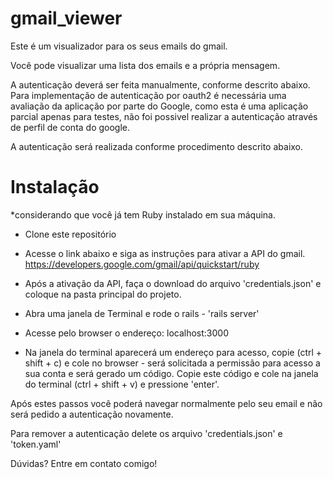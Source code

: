 # gmail_viewer

Este é um visualizador para os seus emails do gmail.

Você pode visualizar uma lista dos emails e a própria mensagem.

A autenticação deverá ser feita manualmente, conforme descrito abaixo. Para implementação de autenticação por oauth2 é necessária uma avaliação da aplicação por parte do Google, como esta é uma aplicação parcial apenas para testes, não foi possivel realizar a autenticação através de perfil de conta do google.

A autenticação será realizada conforme procedimento descrito abaixo.


Instalação
==========

*considerando que você já tem Ruby instalado em sua máquina.

- Clone este repositório

- Acesse o link abaixo e siga as instruções para ativar a API do gmail.
   https://developers.google.com/gmail/api/quickstart/ruby

- Após a ativação da API, faça o download do arquivo 'credentials.json' e coloque na pasta principal do projeto.

- Abra uma janela de Terminal e rode o rails - 'rails server'

- Acesse pelo browser o endereço: localhost:3000

- Na janela do terminal aparecerá um endereço para acesso, copie (ctrl + shift + c) e cole no browser - será solicitada a permissão para acesso a sua conta e será gerado um código. Copie este código e cole na janela do terminal (ctrl + shift + v) e pressione 'enter'.

Após estes passos você poderá navegar normalmente pelo seu email e não será pedido a autenticação novamente.

Para remover a autenticação delete os arquivo 'credentials.json' e 'token.yaml'

Dúvidas? Entre em contato comigo!
